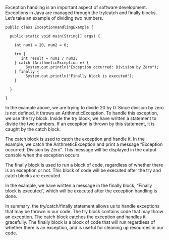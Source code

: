 Exception handling is an important aspect of software development. Exceptions in Java are managed through the try/catch and finally blocks. Let’s take an example of dividing two numbers.

```
public class ExceptionHandlingExample {

  public static void main(String[] args) {

    int num1 = 20, num2 = 0;

    try {
       int result = num1 / num2;
    } catch (ArithmeticException e) {
         System.out.println("Exception occurred: Division by Zero"); 
    } finally {
         System.out.println("Finally block is executed");
    }

  }

}
```

In the example above, we are trying to divide 20 by 0. Since division by zero is not defined, it throws an ArithmeticException. To handle this exception, we use the try block. Inside the try block, we have written a statement to divide the two numbers. If an exception is thrown by this statement, it is caught by the catch block.

The catch block is used to catch the exception and handle it. In the example, we catch the ArithmeticException and print a message “Exception occurred: Division by Zero”. This message will be displayed in the output console when the exception occurs.

The finally block is used to run a block of code, regardless of whether there is an exception or not. This block of code will be executed after the try and catch blocks are executed.

In the example, we have written a message in the finally block, “Finally block is executed”, which will be executed after the exception handling is done.

In summary, the try/catch/finally statement allows us to handle exceptions that may be thrown in our code. The try block contains code that may throw an exception. The catch block catches the exception and handles it gracefully. The finally block is a block of code that will run regardless of whether there is an exception, and is useful for cleaning up resources in our code.